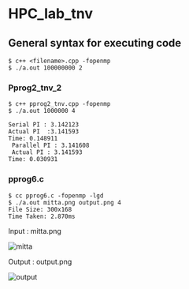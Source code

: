 # HPC_lab_tnv



## General syntax for executing code
```
$ c++ <filename>.cpp -fopenmp
$ ./a.out 100000000 2
```


### Pprog2_tnv_2

```
$ c++ pprog2_tnv.cpp -fopenmp
$ ./a.out 1000000 4
```

```
Serial PI : 3.142123 
Actual PI  :3.141593 
Time: 0.148911 
 Parallel PI : 3.141608 
 Actual PI : 3.141593 
Time: 0.030931 
```


### pprog6.c

```
$ cc pprog6.c -fopenmp -lgd
$ ./a.out mitta.png output.png 4
File Size: 300x168
Time Taken: 2.870ms

```
Input : mitta.png

![mitta](https://user-images.githubusercontent.com/17908655/45671561-5353bd80-bb43-11e8-93cc-5f6cf1540d23.png)

Output : output.png

![output](https://user-images.githubusercontent.com/17908655/45671562-5353bd80-bb43-11e8-8dea-475528366f45.png)


